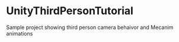 UnityThirdPersonTutorial
========================

Sample project showing third person camera behaivor and Mecanim animations
